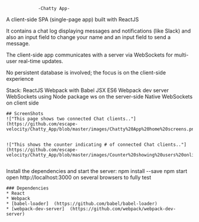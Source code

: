                 -Chatty App-

A client-side SPA (single-page app) built with ReactJS

It contains a chat log displaying messages and notifications (like Slack)
and also an input field to change your name and an input field to send a message.

The client-side app communicates with a server via WebSockets for multi-user real-time updates.

No persistent database is involved; the focus is on the client-side experience

Stack:
ReactJS
Webpack with Babel
JSX
ES6 
Webpack dev server
WebSockets using Node package ws on the server-side 
Native WebSockets on client side
```
## ScreenShots
!["This page shows two connected Chat clients.."](https://github.com/escape-velocity/Chatty_App/blob/master/images/Chatty%20App%20home%20screens.png)


!["This shows the counter indicating # of connected Chat clients.."](https://github.com/escape-velocity/Chatty_App/blob/master/images/Counter%20showing%20users%20online.png)


```
Install the dependencies and start the server:
npm install --save
npm start
open http://localhost:3000 on several browsers to fully test 
```
### Dependencies
* React
* Webpack
* [babel-loader]  (https://github.com/babel/babel-loader)
* [webpack-dev-server]  (https://github.com/webpack/webpack-dev-server)
